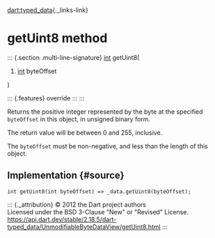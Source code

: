 [dart:typed\_data](../../dart-typed_data/dart-typed_data-library){._links-link}

getUint8 method
===============

::: {.section .multi-line-signature}
[int](../../dart-core/int-class) getUint8(

1.  [int](../../dart-core/int-class) byteOffset

)

::: {.features}
override
:::
:::

Returns the positive integer represented by the byte at the specified
`byteOffset` in this object, in unsigned binary form.

The return value will be between 0 and 255, inclusive.

The `byteOffset` must be non-negative, and less than the length of this
object.

Implementation {#source}
--------------

``` {.language-dart data-language="dart"}
int getUint8(int byteOffset) => _data.getUint8(byteOffset);
```

::: {._attribution}
© 2012 the Dart project authors\
Licensed under the BSD 3-Clause \"New\" or \"Revised\" License.\
<https://api.dart.dev/stable/2.18.5/dart-typed_data/UnmodifiableByteDataView/getUint8.html>
:::
